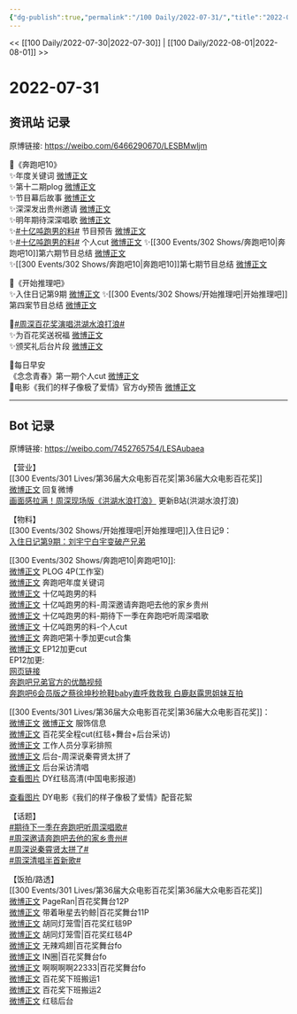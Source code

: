 ```yaml
---
{"dg-publish":true,"permalink":"/100 Daily/2022-07-31/","title":"2022-07-31","created":"2022-12-06T22:19:35.000+08:00","updated":"2023-04-11T12:52:02.246+08:00"}
---
```



<< [[100 Daily/2022-07-30\|2022-07-30]] | [[100 Daily/2022-08-01\|2022-08-01]] >>

# 2022-07-31

## 资讯站 记录

原博链接: https://weibo.com/6466290670/LESBMwljm

🌟《奔跑吧10》  
✨年度关键词 [微博正文](https://m.weibo.cn/6466290670/4797242319832880)  
✨第十二期plog [微博正文](https://m.weibo.cn/6466290670/4797269209256846)  
✨节目幕后故事 [微博正文](https://m.weibo.cn/6466290670/4797313346439572)  
✨深深发出贵州邀请 [微博正文](https://m.weibo.cn/6466290670/4797313887504455)  
✨明年期待深深唱歌 [微博正文](https://m.weibo.cn/6466290670/4797314944733095)  
✨[#十亿吨跑男的料#](https://s.weibo.com/weibo?q=%23%E5%8D%81%E4%BA%BF%E5%90%A8%E8%B7%91%E7%94%B7%E7%9A%84%E6%96%99%23) 节目预告 [微博正文](https://m.weibo.cn/6466290670/4797268810794871)  
✨[#十亿吨跑男的料#](https://s.weibo.com/weibo?q=%23%E5%8D%81%E4%BA%BF%E5%90%A8%E8%B7%91%E7%94%B7%E7%9A%84%E6%96%99%23) 个人cut [微博正文](https://m.weibo.cn/6466290670/4797340802877998)
✨[[300 Events/302 Shows/奔跑吧10\|奔跑吧10]]第六期节目总结 [微博正文](https://m.weibo.cn/6466290670/4797226905242121)  
✨[[300 Events/302 Shows/奔跑吧10\|奔跑吧10]]第七期节目总结 [微博正文](https://m.weibo.cn/6466290670/4797396758824738)  

🌟《开始推理吧》  
✨入住日记第9期 [微博正文](https://m.weibo.cn/6466290670/4797383193661555)
✨[[300 Events/302 Shows/开始推理吧\|开始推理吧]]第四案节目总结 [微博正文](https://m.weibo.cn/6466290670/4797253657297152) 

🌟[#周深百花奖演唱洪湖水浪打浪#](https://s.weibo.com/weibo?q=%23%E5%91%A8%E6%B7%B1%E7%99%BE%E8%8A%B1%E5%A5%96%E6%BC%94%E5%94%B1%E6%B4%AA%E6%B9%96%E6%B0%B4%E6%B5%AA%E6%89%93%E6%B5%AA%23)  
✨为百花奖送祝福 [微博正文](https://m.weibo.cn/6466290670/4797220484810472)  
✨颁奖礼后台片段 [微博正文](https://m.weibo.cn/6466290670/4797411904456218)

🌟每日早安  
《念念青春》第一期个人cut [微博正文](https://m.weibo.cn/6466290670/4797211630636876)  
🌟电影《我们的样子像极了爱情》官方dy预告 [微博正文](https://m.weibo.cn/6466290670/4797376629572520)

---
## Bot 记录

原博链接: https://weibo.com/7452765754/LESAubaea

【营业】  
[[300 Events/301 Lives/第36届大众电影百花奖\|第36届大众电影百花奖]]  
[微博正文](https://weibo.com/1736988591/LEJcn7cAE) 回复微博  
[画面感拉满！周深现场版《洪湖水浪打浪》](https://weibo.cn/sinaurl?u=https%3A%2F%2Fwww.bilibili.com%2Fvideo%2FBV1cG4y1q7iA) 更新B站(洪湖水浪打浪)

【物料】  
[[300 Events/302 Shows/开始推理吧\|开始推理吧]]入住日记9：  
[入住日记第9期：刘宇宁白宇变破产兄弟](https://weibo.cn/sinaurl?u=https%3A%2F%2Fv.qq.com%2Fx%2Fcover%2Fmzc00200nz1zxiv%2Fl00435h8q9h.html)

[[300 Events/302 Shows/奔跑吧10\|奔跑吧10]]:  
[微博正文](https://weibo.com/7478855230/LEOfeoZMa) PLOG 4P(工作室)  
[微博正文](https://weibo.com/5242381821/LENxm2JiW) 奔跑吧年度关键词  
[微博正文](https://weibo.com/5242381821/LEPqh8SLI) 十亿吨跑男的料  
[微博正文](https://weibo.com/5242381821/LEPvte1KQ) 十亿吨跑男的料-周深邀请奔跑吧去他的家乡贵州  
[微博正文](https://weibo.com/5242381821/LEPws1XgB) 十亿吨跑男的料-期待下一季在奔跑吧听周深唱歌  
[微博正文](https://weibo.com/6466290670/LEQhic4Hk) 十亿吨跑男的料-个人cut  
[微博正文](https://weibo.com/1371117067/LES9xbOeT) 奔跑吧第十季加更cut合集  
[微博正文](https://weibo.com/5876797510/LEOBDdP3m) EP12加更cut  
EP12加更:  
[网页链接](https://weibo.cn/sinaurl?u=https%3A%2F%2Fv.qq.com%2Fx%2Fcover%2Fmzc00200ky2kk72.html)  
[奔跑吧兄弟官方的优酷视频](https://weibo.cn/sinaurl?u=https%3A%2F%2Fv.youku.com%2Fv_show%2Fid_XNTg2OTY1NTM1Ng%3D%3D.html%3Fspm%3Da2h0c.8166622.PhoneSokuProgram_2.dselectbutton_2%26showid%3Ddebf09fea69e417bb028)  
[奔跑吧6会员版之蔡徐坤秒抢鞋baby直呼救救我 白鹿赵露思姐妹互拍](https://weibo.cn/sinaurl?u=https%3A%2F%2Fwww.iqiyi.com%2Fv_1m5gylxxqu0.html)

[[300 Events/301 Lives/第36届大众电影百花奖\|第36届大众电影百花奖]]：  
[微博正文](http://weibo.com/7607821847/LEJmkDrhR) [微博正文](http://weibo.com/7607821847/LEI54iMNn) 服饰信息  
[微博正文](http://weibo.com/1591169702/LEO6DjRhX) 百花奖全程cut(红毯+舞台+后台采访)  
[微博正文](https://weibo.com/2079226965/LEJsanP5O) 工作人员分享彩排照  
[微博正文](https://weibo.com/1261788454/LEOUQkmUM) 后台-周深说秦霄贤太拼了  
[微博正文](https://weibo.com/6495544869/LENKL3FOp) 后台采访清唱  
[查看图片](https://wx3.sinaimg.cn/large/0088n2Pggy1h4qi6hn72ij30u01hdn15.jpg) DY红毯高清(中国电影报道)

[查看图片](https://wx4.sinaimg.cn/large/0088n2Pggy1h4qi6n4y73j30u01hdgqn.jpg) DY电影《我们的样子像极了爱情》配音花絮

【话题】  
[#期待下一季在奔跑吧听周深唱歌#](https://s.weibo.com/weibo?q=%23%E6%9C%9F%E5%BE%85%E4%B8%8B%E4%B8%80%E5%AD%A3%E5%9C%A8%E5%A5%94%E8%B7%91%E5%90%A7%E5%90%AC%E5%91%A8%E6%B7%B1%E5%94%B1%E6%AD%8C%23)  
[#周深邀请奔跑吧去他的家乡贵州#](https://s.weibo.com/weibo?q=%23%E5%91%A8%E6%B7%B1%E9%82%80%E8%AF%B7%E5%A5%94%E8%B7%91%E5%90%A7%E5%8E%BB%E4%BB%96%E7%9A%84%E5%AE%B6%E4%B9%A1%E8%B4%B5%E5%B7%9E%23)  
[#周深说秦霄贤太拼了#](https://s.weibo.com/weibo?q=%23%E5%91%A8%E6%B7%B1%E8%AF%B4%E7%A7%A6%E9%9C%84%E8%B4%A4%E5%A4%AA%E6%8B%BC%E4%BA%86%23)  
[#周深清唱半首新歌#](https://s.weibo.com/weibo?q=%23%E5%91%A8%E6%B7%B1%E6%B8%85%E5%94%B1%E5%8D%8A%E9%A6%96%E6%96%B0%E6%AD%8C%23)

【饭拍/路透】  
[[300 Events/301 Lives/第36届大众电影百花奖\|第36届大众电影百花奖]]  
[微博正文](http://weibo.com/7633014126/LEK8OELzO) PageRan|百花奖舞台12P  
[微博正文](http://weibo.com/3246571812/LENqwkFNZ) 带着啾星去钓鲸|百花奖舞台11P  
[微博正文](https://weibo.com/5352964966/LEO6d39RE) 胡同灯笼雪|百花奖红毯9P  
[微博正文](https://weibo.com/5352964966/LEPRCz9xW) 胡同灯笼雪|百花奖红毯4P  
[微博正文](http://weibo.com/7495641082/LEKhUchu8) 无辣鸡翅|百花奖舞台fo  
[微博正文](https://weibo.com/1767352634/LENcdgGgJ) IN圈|百花奖舞台fo  
[微博正文](https://weibo.com/5448143509/LEJtWfXa8) 啊啊啊啊22333|百花奖舞台fo  
[微博正文](https://weibo.com/6083110602/LENpHeCJa) 百花奖下班搬运1  
[微博正文](https://weibo.com/5122158435/LER7ov4rA) 百花奖下班搬运2  
[微博正文](https://m.weibo.cn/7633014126/4797427167269160) 红毯后台

